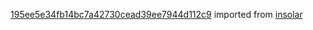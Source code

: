 [195ee5e34fb14bc7a42730cead39ee7944d112c9](https://github.com/insolar/insolar/commit/195ee5e34fb14bc7a42730cead39ee7944d112c9) imported from [insolar](https://github.com/insolar/insolar)
